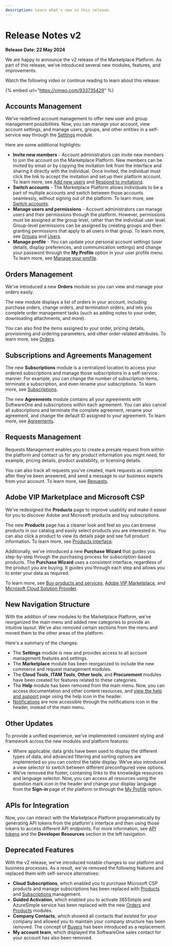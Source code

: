 ```yaml
---
description: Learn what's new in this release.
---
```


# Release Notes v2

**Release Date: 22 May 2024**

We are happy to announce the v2 release of the Marketplace Platform. As part of this release, we’ve introduced several new modules, features, and improvements.

Watch the following video or continue reading to learn about this release:

{% embed url="https://vimeo.com/933735429" %}

## Accounts Management

We’ve redefined account management to offer new user and group management possibilities. Now, you can manage your account, view account settings, and manage users, groups, and other entities in a self-service way through the [Settings](../../platform-modules/settings/) module.

Here are some additional highlights:&#x20;

* **Invite new members** - Account administrators can invite new members to join the account on the Marketplace Platform. New members can be invited by email or by copying the invitation link from the interface and sharing it directly with the individual. Once invited, the individual must click the link to accept the invitation and set up their platform account. To learn more, see [Add new users](../../platform-modules/settings/users/add-new-users.md) and [Respond to invitations](../../platform-modules/settings/users/respond-to-invitations.md).
* **Switch accounts** - The Marketplace Platform allows individuals to be a part of multiple accounts and switch between those accounts seamlessly, without signing out of the platform. To learn more, see [Switch accounts](../../marketplace-platform/getting-started/basics/switch-account.md).&#x20;
* **Manage users and permissions** - Account administrators can manage users and their permissions through the platform. However, permissions must be assigned at the group level, rather than the individual user level. Group-level permissions can be assigned by creating groups and then granting permissions that apply to all users in that group. To learn more, see [Groups](../../platform-modules/settings/groups/) and [Users](../../platform-modules/settings/users/).
* **Manage profile** - You can update your personal account settings (user details, display preferences, and communication settings) and change your password through the **My Profile** option in your user profile menu. To learn more, see [Manage your profile](../../marketplace-platform/getting-started/basics/manage-profile.md).

## Orders Management

We've introduced a new **Orders** module so you can view and manage your orders easily.

The new module displays a list of orders in your account, including purchase orders, change orders, and termination orders, and lets you complete order management tasks (such as adding notes to your order, downloading attachments, and more).

You can also find the items assigned to your order, pricing details, provisioning and ordering parameters, and other order-related attributes. To learn more, see [Orders](../../platform-modules/marketplace/orders/).

## Subscriptions and Agreements Management&#x20;

The new **Subscriptions** module is a centralized location to access your ordered subscriptions and manage those subscriptions in a self-service manner. For example, you can change the number of subscription items, terminate a subscription, and even rename your subscriptions. To learn more, see [Subscriptions](../../platform-modules/marketplace/subscriptions/).

The new **Agreements** module contains all your agreements with SoftwareOne and subscriptions within each agreement. You can also cancel all subscriptions and terminate the complete agreement, rename your agreement, and change the default ID assigned to your agreement. To learn more, see [Agreements](../../platform-modules/marketplace/agreements/).

## Requests Management

Requests Management enables you to create a presale request from within the platform and contact us for any product information you might need, for example, pricing details, product availability, or licensing details.&#x20;

You can also track all requests you’ve created, mark requests as complete after they’ve been answered, and send a message to our business experts from your account. To learn more, see [Requests](../../platform-modules/marketplace/requests/).

## Adobe VIP Marketplace and Microsoft CSP

We’ve redesigned the **Products** page to improve usability and make it easier for you to discover Adobe and Microsoft products and buy subscriptions. &#x20;

The new **Products** page has a cleaner look and feel so you can browse products in our catalog and easily select products you are interested in. You can also click a product to view its details page and see full product information. To learn more, see [Products interface](../../platform-modules/marketplace/products/products-interface.md)_._

Additionally, we’ve introduced a new **Purchase Wizard** that guides you step-by-step through the purchasing process for subscription-based products. The **Purchase Wizard** uses a consistent interface, regardless of the product you are buying. It guides you through each step and allows you to enter your data as required.&#x20;

To learn more, see [Buy products and services](../../platform-modules/marketplace/products/buy-products-and-services.md), [Adobe VIP Marketplace](../../extensions/adobe-vip-marketplace/), and [Microsoft Cloud Solution Provider](../../extensions/microsoft-cloud-solution-provider/).

## New Navigation Structure&#x20;

With the addition of new modules to the Marketplace Platform, we’ve reorganized the main menu and added new categories to provide an intuitive layout. We’ve also removed certain sections from the menu and moved them to the other areas of the platform.

Here's a summary of the changes:

* The **Settings** module is new and provides access to all account management features and settings.
* The **Marketplace** module has been reorganized to include the new commerce and request management modules.&#x20;
* The **Cloud Tools**, **ITAM Tools**, **Other tools**, and **Procurement** modules have been created for features related to these categories.
* The **Help** module has been removed from the main menu. Now, you can access documentation and other content resources, and [view the help and support](../getting-support.md) page using the help icon in the header.&#x20;
* [Notifications](../../marketplace-platform/getting-started/basics/view-notifications.md) are now accessible through the notifications icon in the header, instead of the main menu.

## Other Updates

To provide a unified experience, we've implemented consistent styling and framework across the new modules and platform features:

* Where applicable, data grids have been used to display the different types of data, and advanced filtering and sorting options are implemented so you can control the table display. We’ve also introduced a view selector to switch between different preconfigured view options.
* We’ve removed the footer, containing links to the knowledge resources and language selector. Now, you can access all resources using the question mark icon in the header and change your display language from the **Sign-in** page of the platform or through the [My Profile](../../marketplace-platform/getting-started/basics/manage-profile.md) option.

## APIs for Integration

Now, you can interact with the Marketplace Platform programmatically by generating API tokens from the platform's interface and then using those tokens to access different API endpoints. For more information, see [API tokens](../../platform-modules/settings/api-tokens/) and the **Developer Resources** section in the left navigation.

## Deprecated Features

With the v2 release, we've introduced notable changes to our platform and business processes. As a result, we've removed the following features and replaced them with self-service alternatives:

* **Cloud Subscriptions**, which enabled you to purchase Microsoft CSP products and manage subscriptions has been replaced with [Products](../../platform-modules/marketplace/products/) and [Subscriptions ](../../platform-modules/marketplace/subscriptions/)management.&#x20;
* **Guided Activation**, which enabled you to activate 365Simple and AzureSimple service has been replaced with the new [Orders](../../platform-modules/marketplace/orders/) and [Products](../../platform-modules/marketplace/products/) modules.&#x20;
* **Company Contacts**, which showed all contacts that existed for your company and allowed you to maintain your company structure has been removed. The concept of [Buyers](../../platform-modules/settings/buyers/) has been introduced as a replacement.
* **My account team**, which displayed the SoftwareOne sales contact for your account has also been removed.&#x20;
